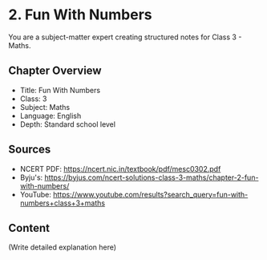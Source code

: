 # 2. Fun With Numbers

You are a subject-matter expert creating structured notes for Class 3 - Maths.

## Chapter Overview
- Title: Fun With Numbers
- Class: 3
- Subject: Maths
- Language: English
- Depth: Standard school level

## Sources
- NCERT PDF: https://ncert.nic.in/textbook/pdf/mesc0302.pdf
- Byju's: https://byjus.com/ncert-solutions-class-3-maths/chapter-2-fun-with-numbers/
- YouTube: https://www.youtube.com/results?search_query=fun-with-numbers+class+3+maths

## Content
(Write detailed explanation here)
